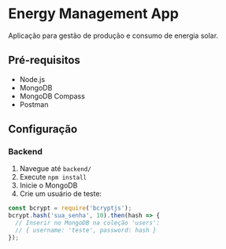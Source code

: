 # Energy Management App

Aplicação para gestão de produção e consumo de energia solar.

## Pré-requisitos
- Node.js
- MongoDB
- MongoDB Compass
- Postman

## Configuração

### Backend
1. Navegue até `backend/`
2. Execute `npm install`
3. Inicie o MongoDB
4. Crie um usuário de teste:
```javascript
const bcrypt = require('bcryptjs');
bcrypt.hash('sua_senha', 10).then(hash => {
  // Inserir no MongoDB na coleção 'users':
  // { username: 'teste', password: hash }
});